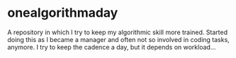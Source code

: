 # onealgorithmaday
A repository in which I try to keep my algorithmic skill more trained. Started doing this as I became a manager and often not so involved in coding tasks, anymore. I try to keep the cadence a day, but it depends on workload...
